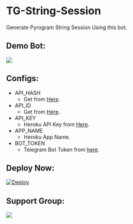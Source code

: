 # TG-String-Session
Generate Pyrogram String Session Using this bot.

## Demo Bot:
<a href="https://t.me/PC_String_Session_bot"><img src="https://img.shields.io/badge/Telegram-Bot-blue.svg?logo=telegram"></a>

## Configs:
- API_HASH
  - Get from [Here](https://my.telegram.org).
- API_ID
  - Get from [Here](https://my.telegram.org).
- API_KEY
  - Heroku API Key from [Here](https://dashboard.heroku.com/account).
- APP_NAME
  - Heroku App Name.
- BOT_TOKEN
  - Telegram Bot Token from [here](https://t.me/BotFather).

## Deploy Now:
[![Deploy](https://www.herokucdn.com/deploy/button.svg)](https://heroku.com/deploy?template=https://github.com/Judson-web/TG-String-Session/tree/main)

## Support Group:
<a href="https://t.me/PRIMER_ROOM"><img src="https://img.shields.io/badge/Telegram-Join%20Telegram%20Group-blue.svg?logo=telegram"></a>
